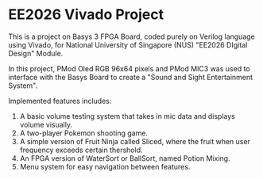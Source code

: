# EE2026 Vivado Project
This is a project on Basys 3 FPGA Board, coded purely on Verilog language using Vivado, for National University of Singapore (NUS) "EE2026 DIgital Design" Module.

In this project, PMod Oled RGB 96x64 pixels and PMod MIC3 was used to interface with the Basys Board to create a "Sound and Sight Entertainment System".

Implemented features includes:
1. A basic volume testing system that takes in mic data and displays volume visually.
2. A two-player Pokemon shooting game.
3. A simple version of Fruit Ninja called Sliced, where the fruit when user frequency exceeds certain thershold.
4. An FPGA version of WaterSort or BallSort, named Potion Mixing.
5. Menu system for easy navigation between features.
